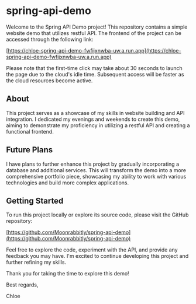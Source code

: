 # spring-api-demo

Welcome to the Spring API Demo project! This repository contains a simple website demo that utilizes restful API. The frontend of the project can be accessed through the following link:

[https://chloe-spring-api-demo-fwfijxnwba-uw.a.run.app](https://chloe-spring-api-demo-fwfijxnwba-uw.a.run.app)

Please note that the first-time click may take about 30 seconds to launch the page due to the cloud's idle time. Subsequent access will be faster as the cloud resources become active.

## About

This project serves as a showcase of my skills in website building and API integration. I dedicated my evenings and weekends to create this demo, aiming to demonstrate my proficiency in utilizing a restful API and creating a functional frontend.

## Future Plans

I have plans to further enhance this project by gradually incorporating a database and additional services. This will transform the demo into a more comprehensive portfolio piece, showcasing my ability to work with various technologies and build more complex applications.

## Getting Started

To run this project locally or explore its source code, please visit the GitHub repository:

[https://github.com/Moonrabbitly/spring-api-demo](https://github.com/Moonrabbitly/spring-api-demo)

Feel free to explore the code, experiment with the API, and provide any feedback you may have. I'm excited to continue developing this project and further refining my skills.

Thank you for taking the time to explore this demo!

Best regards,

Chloe
